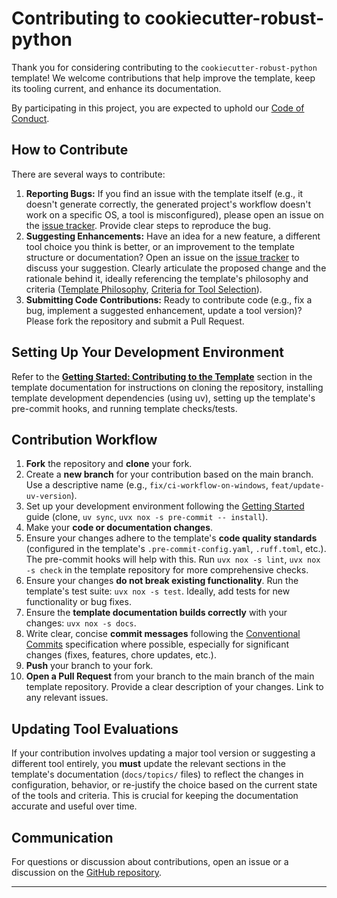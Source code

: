 # Contributing to cookiecutter-robust-python

Thank you for considering contributing to the `cookiecutter-robust-python` template! We welcome contributions that help improve the template, keep its tooling current, and enhance its documentation.

By participating in this project, you are expected to uphold our [Code of Conduct].

## How to Contribute

There are several ways to contribute:

1.  **Reporting Bugs:** If you find an issue with the template itself (e.g., it doesn't generate correctly, the generated project's workflow doesn't work on a specific OS, a tool is misconfigured), please open an issue on the [issue tracker](https://github.com/56kyle/cookiecutter-robust-python/issues). Provide clear steps to reproduce the bug.
2.  **Suggesting Enhancements:** Have an idea for a new feature, a different tool choice you think is better, or an improvement to the template structure or documentation? Open an issue on the [issue tracker](https://github.com/56kyle/cookiecutter-robust-python/issues) to discuss your suggestion. Clearly articulate the proposed change and the rationale behind it, ideally referencing the template's philosophy and criteria ([Template Philosophy](https://56kyle.github.io/cookiecutter-robust-python/philosophy.html), [Criteria for Tool Selection](https://56kyle.github.io/cookiecutter-robust-python/criteria.html)).
3.  **Submitting Code Contributions:** Ready to contribute code (e.g., fix a bug, implement a suggested enhancement, update a tool version)? Please fork the repository and submit a Pull Request.

## Setting Up Your Development Environment

Refer to the **[Getting Started: Contributing to the Template](https://56kyle.github.io/cookiecutter-robust-python/getting-started-template-contributing.html)** section in the template documentation for instructions on cloning the repository, installing template development dependencies (using uv), setting up the template's pre-commit hooks, and running template checks/tests.

## Contribution Workflow

1.  **Fork** the repository and **clone** your fork.
2.  Create a **new branch** for your contribution based on the main branch. Use a descriptive name (e.g., `fix/ci-workflow-on-windows`, `feat/update-uv-version`).
3.  Set up your development environment following the [Getting Started](https://56kyle.github.io/cookiecutter-robust-python/getting-started-template-contributing.html) guide (clone, `uv sync`, `uvx nox -s pre-commit -- install`).
4.  Make your **code or documentation changes**.
5.  Ensure your changes adhere to the template's **code quality standards** (configured in the template's `.pre-commit-config.yaml`, `.ruff.toml`, etc.). The pre-commit hooks will help with this. Run `uvx nox -s lint`, `uvx nox -s check` in the template repository for more comprehensive checks.
6.  Ensure your changes **do not break existing functionality**. Run the template's test suite: `uvx nox -s test`. Ideally, add tests for new functionality or bug fixes.
7.  Ensure the **template documentation builds correctly** with your changes: `uvx nox -s docs`.
8.  Write clear, concise **commit messages** following the [Conventional Commits](https://www.conventionalcommits.org/en/v1.0.0/) specification where possible, especially for significant changes (fixes, features, chore updates, etc.).
9.  **Push** your branch to your fork.
10. **Open a Pull Request** from your branch to the main branch of the main template repository. Provide a clear description of your changes. Link to any relevant issues.

## Updating Tool Evaluations

If your contribution involves updating a major tool version or suggesting a different tool entirely, you **must** update the relevant sections in the template's documentation (`docs/topics/` files) to reflect the changes in configuration, behavior, or re-justify the choice based on the current state of the tools and criteria. This is crucial for keeping the documentation accurate and useful over time.

## Communication

For questions or discussion about contributions, open an issue or a discussion on the [GitHub repository](https://github.com/56kyle/cookiecutter-robust-python).

---

<!-- github-only -->

[code of conduct]: CODE_OF_CONDUCT.md

